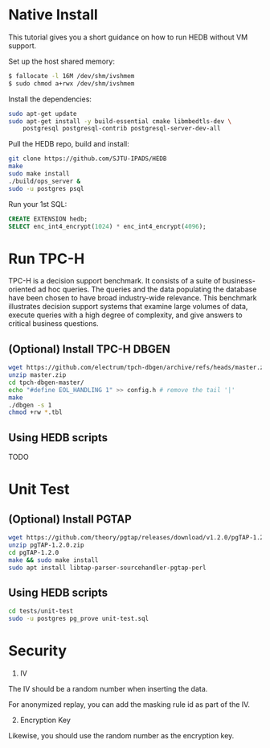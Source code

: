 # Native Install

This tutorial gives you a short guidance on how to run HEDB without VM support.

Set up the host shared memory:
```sh
$ fallocate -l 16M /dev/shm/ivshmem
$ sudo chmod a+rwx /dev/shm/ivshmem
```

Install the dependencies:
```sh
sudo apt-get update
sudo apt-get install -y build-essential cmake libmbedtls-dev \
    postgresql postgresql-contrib postgresql-server-dev-all
```

Pull the HEDB repo, build and install:
```sh
git clone https://github.com/SJTU-IPADS/HEDB
make
sudo make install
./build/ops_server &
sudo -u postgres psql
```

Run your 1st SQL:
```sql
CREATE EXTENSION hedb;
SELECT enc_int4_encrypt(1024) * enc_int4_encrypt(4096);
```

# Run TPC-H

TPC-H is a decision support benchmark. It consists of a suite of business-oriented ad hoc queries. The queries and the data populating the database have been chosen to have broad industry-wide relevance. This benchmark illustrates decision support systems that examine large volumes of data, execute queries with a high degree of complexity, and give answers to critical business questions.

## (Optional) Install TPC-H DBGEN

```sh
wget https://github.com/electrum/tpch-dbgen/archive/refs/heads/master.zip
unzip master.zip
cd tpch-dbgen-master/
echo "#define EOL_HANDLING 1" >> config.h # remove the tail '|'
make
./dbgen -s 1
chmod +rw *.tbl
```

## Using HEDB scripts

TODO

# Unit Test

## (Optional) Install PGTAP

```sh
wget https://github.com/theory/pgtap/releases/download/v1.2.0/pgTAP-1.2.0.zip
unzip pgTAP-1.2.0.zip
cd pgTAP-1.2.0
make && sudo make install
sudo apt install libtap-parser-sourcehandler-pgtap-perl
```

## Using HEDB scripts

```sh
cd tests/unit-test
sudo -u postgres pg_prove unit-test.sql
```

# Security

1. IV

The IV should be a random number when inserting the data.

For anonymized replay, you can add the masking rule id as part of the IV.

2. Encryption Key

Likewise, you should use the random number as the encryption key.
